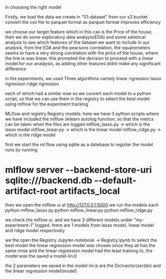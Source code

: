 
in choosing the right model

Firstly, we load the data we create in "01-dataset" from our s3 bucket
convert the  csv file to parquet format as parquet format improves efficiency 

we choose our target feature which in this cas is the Price of the house, 
then we do some exploratory data analsyis(EDA) and  some satistical analysis to see which features of the dataset we want to include in our analysis,  from the EDA and the pearsons correlation, the squaremeters seems to have a very strong correlation with the price of the house, where the line is was linear. this prompted the decision to proceed with a linear model for our analaysis, as adding other features didnt make any significant difference

in the experiments, we used Three algorithms namely
linear rigression 
lasso rigression
ridge rigression

each of  which had a similar mae  so we convert each model to a python script, so that we can use them in the registry to select the best model using mlflow for the experiment tracking 


MLflow and registry Registry models:
here we have 3 python scripts where we have included the mlflow sklearn autolog function, so that the metics can be taken when the files are logged 
mlflow_lasso.py -> which is the lasso model
mlflow_linear.py -> which is the linear model
mlflow_ridge.py -> which is the ridge model 

first we start the ml flow using sqlite as a datebase to register the model runs 
by running 
# mlflow server --backend-store-uri sqlite:///backend.db --default-artifact-root artifacts_local
then we open the mlflow ui at http://127.0.0.1:5000
we run the models each
        python mlflow_lasso.py 
        python mlflow_linear.py 
        python mlflow_ridge.py

we check the mlflow ui, and we have 3 different models under "my-experiment-1" logged.  there are 1 models from lasso model, linear model and ridge model respectively 

we the open the Registry Jupyter-notebook -> Registry.ipynb to select the best model
the linear regression model was chosen since they all has the same rmse and the linear regression model had the least training to, the model 
was the saved a model-lin.b

the 2 parameters we saved in the model-lin.b are the Dictvectorizer(dv) and the linear regression model(model)

